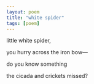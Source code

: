 ```yaml
---
layout: poem
title: "white spider"
tags: [poem]
---
```


little white spider,

you hurry across the iron bow&mdash;

do you know something

the cicada and crickets missed?